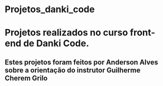 # Projetos_danki_code
<h1>Projetos realizados no curso front-end de Danki Code.</h1>
<h2>Estes projetos foram feitos por Anderson Alves sobre a orientação do instrutor Guilherme Cherem Grilo</h2>
